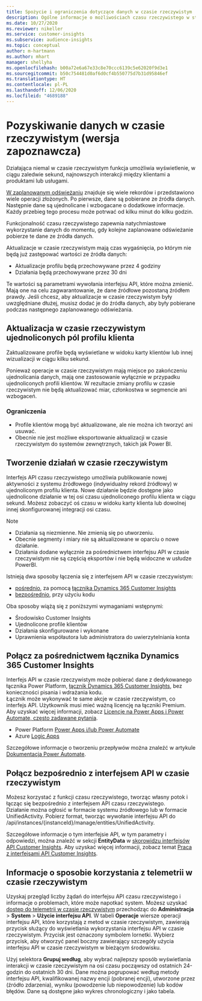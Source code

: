 ```yaml
---
title: Spożycie i ograniczenia dotyczące danych w czasie rzeczywistym
description: Ogólne informacje o możliwościach czasu rzeczywistego w statystykach odbiorców.
ms.date: 10/27/2020
ms.reviewer: nikeller
ms.service: customer-insights
ms.subservice: audience-insights
ms.topic: conceptual
author: m-hartmann
ms.author: mhart
manager: shellyha
ms.openlocfilehash: b00a72e6a67e33c8e70ccc6139c5e62020f9d3e1
ms.sourcegitcommit: b50c754481d0af6d0cf4b550775d7b31d95846ef
ms.translationtype: HT
ms.contentlocale: pl-PL
ms.lasthandoff: 12/06/2020
ms.locfileid: "4689188"
---
```

# <a name="real-time-data-ingestion-preview"></a>Pozyskiwanie danych w czasie rzeczywistym (wersja zapoznawcza)

Działająca niemal w czasie rzeczywistym funkcja umożliwia wyświetlenie, w ciągu zaledwie sekund, najnowszych interakcji między klientami a produktami lub usługami.

[W zaplanowanym odświeżaniu](system.md#schedule-tab) znajduje się wiele rekordów i przedstawiono wiele operacji złożonych. Po pierwsze, dane są pobierane ze źródła danych. Następnie dane są ujednolicane i wzbogacane o dodatkowe informacje. Każdy przebieg tego procesu może potrwać od kilku minut do kilku godzin.

Funkcjonalność czasu rzeczywistego zapewnia natychmiastowe wykorzystanie danych do momentu, gdy kolejne zaplanowane odświeżanie pobierze te dane ze źródła danych.

Aktualizacje w czasie rzeczywistym mają czas wygaśnięcia, po którym nie będą już zastępować wartości ze źródła danych:

- Aktualizacje profilu będą przechowywane przez 4 godziny
- Działania będą przechowywane przez 30 dni

Te wartości są parametrami wywołania interfejsu API, które można zmienić. Mają one na celu zagwarantowanie, że dane źródłowe pozostaną źródłem prawdy. Jeśli chcesz, aby aktualizacje w czasie rzeczywistym były uwzględniane dłużej, musisz dodać je do źródła danych, aby były pobierane podczas następnego zaplanowanego odświeżania.

## <a name="real-time-update-of-the-unified-customer-profile-fields"></a>Aktualizacja w czasie rzeczywistym ujednoliconych pól profilu klienta

Zaktualizowane profile będą wyświetlane w widoku karty klientów lub innej wizualizacji w ciągu kilku sekund.

Ponieważ operacje w czasie rzeczywistym mają miejsce po zakończeniu ujednolicania danych, mają one zastosowanie wyłącznie w przypadku ujednoliconych profili klientów. W rezultacie zmiany profilu w czasie rzeczywistym nie będą aktualizować miar, członkostwa w segmencie ani wzbogaceń.

### <a name="limitations"></a>Ograniczenia

- Profile klientów mogą być aktualizowane, ale nie można ich tworzyć ani usuwać.
- Obecnie nie jest możliwe eksportowanie aktualizacji w czasie rzeczywistym do systemów zewnętrznych, takich jak Power BI.

## <a name="real-time-creation-of-activities"></a>Tworzenie działań w czasie rzeczywistym

Interfejs API czasu rzeczywistego umożliwia publikowanie nowej aktywności z systemu źródłowego (indywidualny rekord źródłowy) w ujednoliconym profilu klienta. Nowe działanie będzie dostępne jako ujednolicone działanie w tej osi czasu ujednoliconego profilu klienta w ciągu sekund. Możesz zobaczyć oś czasu w widoku karty klienta lub dowolnej innej skonfigurowanej integracji osi czasu.

> [!NOTE]
>
> - Działania są niezmienne. Nie zmienią się po utworzeniu.
> - Obecnie segmenty i miary nie są aktualizowane w oparciu o nowe działanie.
> - Działania dodane wyłącznie za pośrednictwem interfejsu API w czasie rzeczywistym nie są częścią eksportów i nie będą widoczne w usłudze PowerBI.

Istnieją dwa sposoby łączenia się z interfejsem API w czasie rzeczywistym:

- [pośrednio](#connect-via-the-dynamics-365-customer-insights-connector), za pomocą [łącznika Dynamics 365 Customer Insights](https://docs.microsoft.com/connectors/customerinsights/)
- [bezpośrednio](#connect-directly-to-the-real-time-api), przy użyciu kodu

Oba sposoby wiążą się z poniższymi wymaganiami wstępnymi:

- Środowisko Customer Insights
- Ujednolicone profile klientów
- Działania skonfigurowane i wykonane
- Uprawnienia współautora lub administratora do uwierzytelniania konta

## <a name="connect-via-the-dynamics-365-customer-insights-connector"></a>Połącz za pośrednictwem łącznika Dynamics 365 Customer Insights

Interfejs API w czasie rzeczywistym może pobierać dane z dedykowanego łącznika Power Platform, [łącznik Dynamics 365 Customer Insights](https://docs.microsoft.com/connectors/customerinsights/), bez konieczności pisania i wdrażania kodu.    
Łącznik może wykonywać te same akcje w czasie rzeczywistym, co interfejs API. Użytkownik musi mieć ważną licencję na łączniki Premium. Aby uzyskać więcej informacji, zobacz [Licencje na Power Apps i Power Automate, często zadawane pytania](https://docs.microsoft.com/power-platform/admin/powerapps-flow-licensing-faq).

- Power Platform [Power Apps i/lub Power Automate](https://docs.microsoft.com/connectors/)
- Azure [Logic Apps](https://docs.microsoft.com/azure/connectors/apis-list)

Szczegółowe informacje o tworzeniu przepływów można znaleźć w artykule [Dokumentacja Power Automate](https://docs.microsoft.com/power-automate/).

## <a name="connect-directly-to-the-real-time-api"></a>Połącz bezpośrednio z interfejsem API w czasie rzeczywistym

Możesz korzystać z funkcji czasu rzeczywistego, tworząc własny potok i łącząc się bezpośrednio z interfejsem API czasu rzeczywistego.    
Działanie można ogłosić w formacie systemu źródłowego lub w formacie UnifiedActivity. Pobierz format, tworząc wywołanie interfejsu API do /api/instances/{instanceId}/manage/entities/UnifiedActivity.

Szczegółowe informacje o tym interfejsie API, w tym parametry i odpowiedzi, można znaleźć w sekcji **EntityData** w [skorowidzu interfejsów API Customer Insights](https://developer.ci.ai.dynamics.com/api-details#api=CustomerInsights). Aby uzyskać więcej informacji, zobacz temat [Praca z interfejsami API Customer Insights](apis.md).

## <a name="understand-your-real-time-usage-with-telemetry"></a>Informacje o sposobie korzystania z telemetrii w czasie rzeczywistym

Uzyskaj przegląd liczby żądań do interfejsu API czasu rzeczywistego i informacje o problemach, które może napotkać system. Możesz uzyskać [dostęp do telemetrii w czasie rzeczywistym](system.md#api-usage-tab) przechodząc do **Administracja** > **System** > **Użycie interfejsu API**. W tabeli **Operacje** wiersze operacji interfejsu API, które korzystają z metod w czasie rzeczywistym, zawierają przycisk służący do wyświetlania wykorzystania interfejsu API w czasie rzeczywistym. Przycisk jest oznaczony symbolem lornetki. Wybierz przycisk, aby otworzyć panel boczny zawierający szczegóły użycia interfejsu API w czasie rzeczywistym w bieżącym środowisku.

Użyj selektora **Grupuj według**, aby wybrać najlepszy sposób wyświetlania interakcji w czasie rzeczywistym na osi czasu począwszy od ostatnich 24-godzin do ostatnich 30 dni. Dane można pogrupować według metody interfejsu API, kwalifikowanej nazwy encji (pobranej encji), utworzone przez (źródło zdarzenia), wyniku (powodzenie lub niepowodzenie) lub kodów błędów. Dane są dostępne jako wykres chronologiczny i jako tabela.
